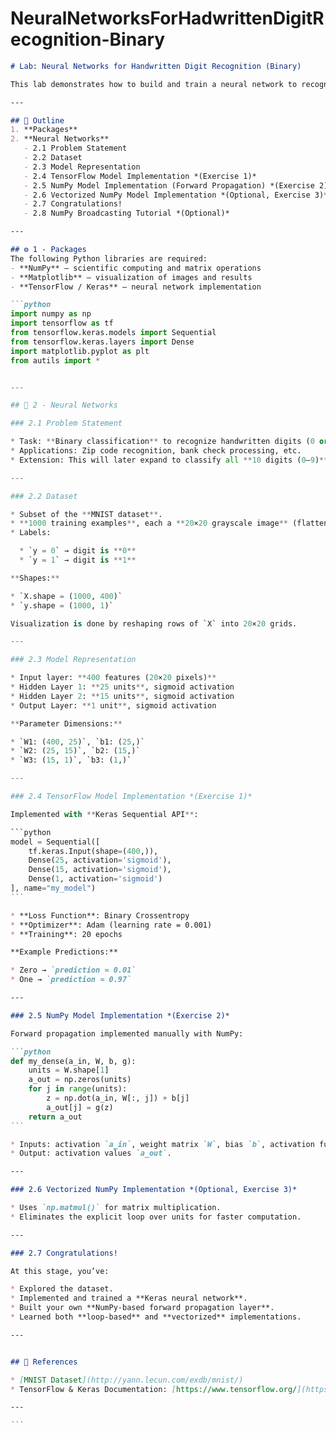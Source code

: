 # NeuralNetworksForHadwrittenDigitRecognition-Binary


````markdown
# Lab: Neural Networks for Handwritten Digit Recognition (Binary)

This lab demonstrates how to build and train a neural network to recognize handwritten digits **0 and 1** using both **TensorFlow/Keras** and **NumPy** implementations. The exercise covers dataset exploration, model representation, TensorFlow implementation, and forward propagation in NumPy.

---

## 📌 Outline
1. **Packages**
2. **Neural Networks**
   - 2.1 Problem Statement  
   - 2.2 Dataset  
   - 2.3 Model Representation  
   - 2.4 TensorFlow Model Implementation *(Exercise 1)*  
   - 2.5 NumPy Model Implementation (Forward Propagation) *(Exercise 2)*  
   - 2.6 Vectorized NumPy Model Implementation *(Optional, Exercise 3)*  
   - 2.7 Congratulations!  
   - 2.8 NumPy Broadcasting Tutorial *(Optional)*  

---

## ⚙️ 1 - Packages
The following Python libraries are required:
- **NumPy** – scientific computing and matrix operations  
- **Matplotlib** – visualization of images and results  
- **TensorFlow / Keras** – neural network implementation  

```python
import numpy as np
import tensorflow as tf
from tensorflow.keras.models import Sequential
from tensorflow.keras.layers import Dense
import matplotlib.pyplot as plt
from autils import *


---

## 🧠 2 - Neural Networks

### 2.1 Problem Statement

* Task: **Binary classification** to recognize handwritten digits (0 or 1).
* Applications: Zip code recognition, bank check processing, etc.
* Extension: This will later expand to classify all **10 digits (0–9)**.

---

### 2.2 Dataset

* Subset of the **MNIST dataset**.
* **1000 training examples**, each a **20×20 grayscale image** (flattened into 400 features).
* Labels:

  * `y = 0` → digit is **0**
  * `y = 1` → digit is **1**

**Shapes:**

* `X.shape = (1000, 400)`
* `y.shape = (1000, 1)`

Visualization is done by reshaping rows of `X` into 20×20 grids.

---

### 2.3 Model Representation

* Input layer: **400 features (20×20 pixels)**
* Hidden Layer 1: **25 units**, sigmoid activation
* Hidden Layer 2: **15 units**, sigmoid activation
* Output Layer: **1 unit**, sigmoid activation

**Parameter Dimensions:**

* `W1: (400, 25)`, `b1: (25,)`
* `W2: (25, 15)`, `b2: (15,)`
* `W3: (15, 1)`, `b3: (1,)`

---

### 2.4 TensorFlow Model Implementation *(Exercise 1)*

Implemented with **Keras Sequential API**:

```python
model = Sequential([
    tf.keras.Input(shape=(400,)),
    Dense(25, activation='sigmoid'),
    Dense(15, activation='sigmoid'),
    Dense(1, activation='sigmoid')
], name="my_model")
```

* **Loss Function**: Binary Crossentropy
* **Optimizer**: Adam (learning rate = 0.001)
* **Training**: 20 epochs

**Example Predictions:**

* Zero → `prediction ≈ 0.01`
* One → `prediction ≈ 0.97`

---

### 2.5 NumPy Model Implementation *(Exercise 2)*

Forward propagation implemented manually with NumPy:

```python
def my_dense(a_in, W, b, g):
    units = W.shape[1]
    a_out = np.zeros(units)
    for j in range(units):
        z = np.dot(a_in, W[:, j]) + b[j]
        a_out[j] = g(z)
    return a_out
```

* Inputs: activation `a_in`, weight matrix `W`, bias `b`, activation function `g`.
* Output: activation values `a_out`.

---

### 2.6 Vectorized NumPy Implementation *(Optional, Exercise 3)*

* Uses `np.matmul()` for matrix multiplication.
* Eliminates the explicit loop over units for faster computation.

---

### 2.7 Congratulations!

At this stage, you’ve:

* Explored the dataset.
* Implemented and trained a **Keras neural network**.
* Built your own **NumPy-based forward propagation layer**.
* Learned both **loop-based** and **vectorized** implementations.

---


## 🔗 References

* [MNIST Dataset](http://yann.lecun.com/exdb/mnist/)
* TensorFlow & Keras Documentation: [https://www.tensorflow.org/](https://www.tensorflow.org/)

---

```

````
